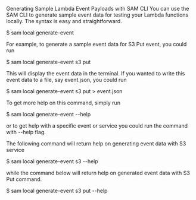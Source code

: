 Generating Sample Lambda Event Payloads with SAM CLI
You can use the SAM CLI to generate sample event data for testing your Lambda functions locally. The syntax is easy and straightforward.

$ sam local generate-event <service> <event>

For example, to generate a sample event data for S3 Put event, you could run

$ sam local generate-event s3 put

This will display the event data in the terminal. If you wanted to write this event data to a file, say event.json, you could run

$ sam local generate-event s3 put > event.json

To get more help on this command, simply run

$ sam local generate-event --help

or to get help with a specific event or service you could run the command with --help flag.

The following command will return help on generating event data with S3 service

$ sam local generate-event s3 --help

while the command below will return help on generated event data with S3 Put command.

$ sam local generate-event s3 put --help